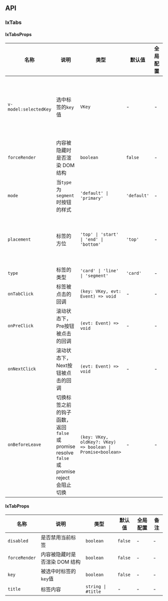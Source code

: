 ## API

### IxTabs

#### IxTabsProps

| 名称 | 说明 | 类型  | 默认值 | 全局配置 | 备注 |
| --- | --- | --- | --- | --- | --- |
| `v-model:selectedKey` | 选中标签的`key`值 | `VKey`  | - | - | 当没有传此值时，默认选中第一个 |
| `forceRender` | 内容被隐藏时是否渲染 DOM 结构 | `boolean` | `false` | - | - |
| `mode` | 当`type`为`segment`时按钮的样式 | `'default' \| 'primary'` | `'default'` | - | - |
| `placement` | 标签的方位 | `'top' \| 'start' \| 'end' \| 'bottom'` | `'top'` | - | 其他类型仅在type为`line`生效 |
| `type` | 标签的类型 | `'card' \| 'line' \| 'segment'` | `'card'`| - | - |
| `onTabClick` | 标签被点击的回调 | `(key: VKey, evt: Event) => void`| - | - | - |
| `onPreClick` | 滚动状态下，Pre按钮被点击的回调 | `(evt: Event) => void`| - | - | - |
| `onNextClick` | 滚动状态下，Next按钮被点击的回调 | `(evt: Event) => void`| - | - | - |
| `onBeforeLeave` | 切换标签之前的钩子函数，返回 `false` 或 promise resolve `false` 或 promise reject 会阻止切换 | `(key: VKey, oldKey?: VKey) => boolean \| Promise<boolean>`| - | - | - |

#### IxTabProps

| 名称 | 说明 | 类型  | 默认值 | 全局配置 | 备注 |
| --- | --- | --- | --- | --- | --- |
| `disabled` | 是否禁用当前标签 | `boolean` | `false` | - | - |
| `forceRender` | 内容被隐藏时是否渲染 DOM 结构 | `boolean` | `false` | - | - |
| `key` | 被选中时标签的`key`值 | `boolean` | `false` | - | - |
| `title` | 标签内容 | `string \| #title` | - | - | - |
